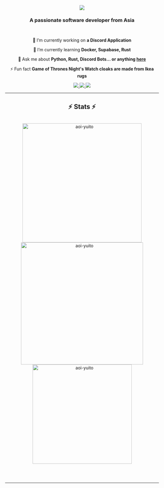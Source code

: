 <h1 align="center">
    <img src="https://readme-typing-svg.herokuapp.com/?font=Righteous&size=35&center=true&vCenter=true&width=500&height=70&duration=4000&lines=Hi+There!+👋;+I'm+Aoi+Yuito!;" />
</h1>

<h3 align="center">A passionate software developer from Asia</h3>

<br/>

<div align="center">
 
 🔭 I’m currently working on **a Discord Application**
 
 🌱 I’m currently learning **Docker, Supabase, Rust**

💬 Ask me about **Python, Rust, Discord Bots... or anything [here](https://github.com/aoi-yuito/aoi-yuito/issues)**

⚡ Fun fact **Game of Thrones Night's Watch cloaks are made from Ikea rugs**

 </div>

 <div align="center"> 
  <a href="mailto:aoi.yuito.ehou@gmail.com">
    <img src="https://img.shields.io/badge/Gmail-333333?style=for-the-badge&logo=gmail&logoColor=red" />
  </a>
  <a href="https://twitter.com/aoi__yuito" target="_blank">
    <img src="https://img.shields.io/badge/Twitter-0077B5?style=for-the-badge&logo=twitter&logoColor=white" target="_blank" />
  </a>
  <a href="https://aoi-yuito.github.io" target="_blank">
     <img src="https://img.shields.io/badge/Portfolio-FF5722?style=for-the-badge&logo=todoist&logoColor=white" target="_blank" /> <!-- sqlite, safari, google-chrome are other good icon options -->
  </a>
</div>

 <hr/>

<h2 align="center">⚡ Stats ⚡</h2>

<br/>

<div align=center>
  <img width="390" src="https://github-readme-stats.vercel.app/api?username=aoi-yuito&show_icons=true&locale=en" alt="aoi-yuito" />
  <img width="400" src="https://github-readme-streak-stats.herokuapp.com/?user=aoi-yuito&" alt="aoi-yuito" />

  <br/>
  
  <img width="325" align="center" src="https://github-readme-stats.vercel.app/api/top-langs?username=aoi-yuito&show_icons=true&locale=en&layout=compact" alt="aoi-yuito" />
</div>

<br/><br/>

<hr/>
